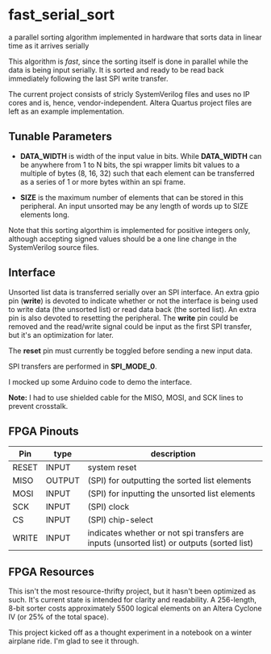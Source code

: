 # fast_serial_sort

a parallel sorting algorithm implemented in hardware that sorts data in linear time as it arrives serially

This algorithm is _fast_, since the sorting itself is done in parallel while the data is being input serially.
It is sorted and ready to be read back immediately following the last SPI write transfer.

The current project consists of stricly SystemVerilog files and uses no IP cores and is, hence, vendor-independent.
Altera Quartus project files are left as an example implementation.

## Tunable Parameters

* __DATA_WIDTH__ is width of the input value in bits.
While __DATA_WIDTH__ can be anywhere from 1 to N bits, the spi wrapper limits bit values to a multiple of bytes (8, 16, 32)
such that each element can be transferred as a series of 1 or more bytes within an spi frame.

* __SIZE__ is the maximum number of elements that can be stored in this peripheral.
An input unsorted may be any length of words up to SIZE elements long.

Note that this sorting algorthim is implemented for positive integers only, although accepting signed values should be a one line change in the SystemVerilog source files.

## Interface
Unsorted list data is transferred serially over an SPI interface.
An extra gpio pin (__write__) is devoted to indicate whether or not the interface is being used to write data (the unsorted list) or read data back (the sorted list). An extra pin is also devoted to resetting the peripheral.
The __write__ pin could be removed and the read/write signal could be input as the first SPI transfer, but it's an optimization for later.

The __reset__ pin must currently be toggled before sending a new input data.

SPI transfers are performed in __SPI_MODE_0__.

I mocked up some Arduino code to demo the interface.

__Note:__ I had to use shielded cable for the MISO, MOSI, and SCK lines to prevent crosstalk.

## FPGA Pinouts

| Pin   | type   | description                                                                                |
|-------|--------|--------------------------------------------------------------------------------------------|
| RESET | INPUT  | system reset                                                                               |
| MISO  | OUTPUT | (SPI) for outputting the sorted list elements                                              |
| MOSI  | INPUT  | (SPI) for inputting the unsorted list elements                                             |
| SCK   | INPUT  | (SPI) clock                                                                                |
| CS    | INPUT  | (SPI) chip-select                                                                          |
| WRITE | INPUT  | indicates whether or not spi transfers are inputs (unsorted list) or outputs (sorted list) |


## FPGA Resources

This isn't the most resource-thrifty project, but it hasn't been optimized as such.
It's current state is intended for clarity and readability.
A 256-length, 8-bit sorter costs approximately 5500 logical elements on an Altera Cyclone IV (or 25% of the total space).

This project kicked off as a thought experiment in a notebook on a winter airplane ride.
I'm glad to see it through.
